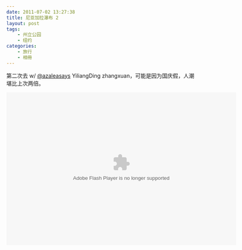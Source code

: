 ```yaml
---
date: 2011-07-02 13:27:38
title: 尼亚加拉瀑布 2
layout: post
tags:
    - 州立公园
    - 纽约
categories:
    - 旅行
    - 相冊
---
```


第二次去 w/ [@azaleasays](https://twitter.com/#!/azaleasays) YiliangDing zhangxuan，可能是因为国庆假，人潮堪比上次两倍。

<embed type="application/x-shockwave-flash" src="https://picasaweb.google.com/s/c/bin/slideshow.swf" width="600" height="400" flashvars="host=picasaweb.google.com&captions=1&noautoplay=1&hl=en_US&feat=flashalbum&RGB=0x000000&feed=https%3A%2F%2Fpicasaweb.google.com%2Fdata%2Ffeed%2Fapi%2Fuser%2Fztpala%2Falbumid%2F5625194794446814737%3Falt%3Drss%26kind%3Dphoto%26authkey%3DGv1sRgCPy7ppTwms7YKA%26hl%3Den_US" pluginspage="http://www.macromedia.com/go/getflashplayer"></embed>

